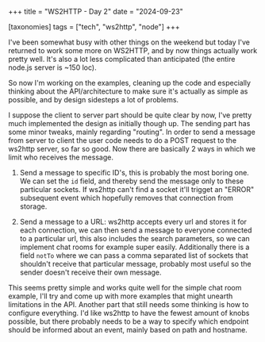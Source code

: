 +++
title = "WS2HTTP - Day 2"
date = "2024-09-23"

[taxonomies]
tags = ["tech", "ws2http", "node"]
+++

I've been somewhat busy with other things on the weekend but today I've returned
to work some more on WS2HTTP, and by now things actually work pretty well. It's
also a lot less complicated than anticipated (the entire node.js server is ~150 loc).

So now I'm working on the examples, cleaning up the code and especially thinking about
the API/architecture to make sure it's actually as simple as possible, and by design
sidesteps a lot of problems.

I suppose the client to server part should be quite clear by now, I've pretty much implemented
the design as initially though up. The sending part has some minor tweaks, mainly regarding
"routing". In order to send a message from server to client the user code needs to do a POST
request to the ws2http server, so far so good. Now there are basically 2 ways in which we limit
who receives the message.

1. Send a message to specific ID's, this is probably the most boring one. We can set the `id` field,
   and thereby send the message only to these particular sockets. If ws2http can't find a socket it'll
   trigget an "ERROR" subsequent event which hopefully removes that connection from storage.

2. Send a message to a URL: ws2http accepts every url and stores it for each connection, we can then send
   a message to everyone connected to a particular url, this also includes the search parameters, so we
   can implement chat rooms for example super easily. Additionally there is a field `notTo` where we can
   pass a comma separated list of sockets that shouldn't receive that particular message, probably most
   useful so the sender doesn't receive their own message.

This seems pretty simple and works quite well for the simple chat room example, I'll try and come up with
more examples that might unearth limitations in the API. Another part that still needs some thinking is
how to configure everything. I'd like ws2http to have the fewest amount of knobs possible, but there
probably needs to be a way to specify which endpoint should be informed about an event, mainly based
on path and hostname.


